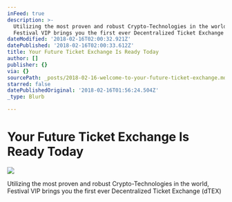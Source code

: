 ```yaml
---
inFeed: true
description: >-
  Utilizing the most proven and robust Crypto-Technologies in the world,
  Festival VIP brings you the first ever Decentralized Ticket Exchange (dTEX)
dateModified: '2018-02-16T02:00:32.921Z'
datePublished: '2018-02-16T02:00:33.612Z'
title: Your Future Ticket Exchange Is Ready Today
author: []
publisher: {}
via: {}
sourcePath: _posts/2018-02-16-welcome-to-your-future-ticket-exchange.md
starred: false
datePublishedOriginal: '2018-02-16T01:56:24.504Z'
_type: Blurb

---
```

# Your Future Ticket Exchange Is Ready Today
![](https://the-grid-user-content.s3-us-west-2.amazonaws.com/f1ccc0b8-d1f7-4f9f-bb26-7c1a7b7106e7.jpg)

Utilizing the most proven and robust Crypto-Technologies in the world, Festival VIP brings you the first ever Decentralized Ticket Exchange (dTEX)